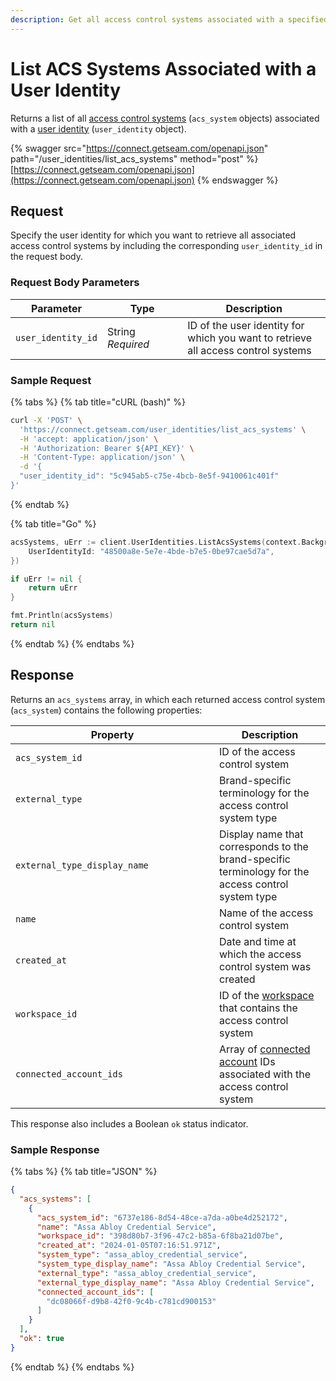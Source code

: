 ```yaml
---
description: Get all access control systems associated with a specified user identity
---
```


# List ACS Systems Associated with a User Identity

Returns a list of all [access control systems](../../products/access-systems/) (`acs_system` objects) associated with a [user identity](../../products/mobile-access-in-development/managing-mobile-app-user-accounts-with-user-identities.md#what-is-a-user-identity) (`user_identity` object).

{% swagger src="https://connect.getseam.com/openapi.json" path="/user_identities/list_acs_systems" method="post" %}
[https://connect.getseam.com/openapi.json](https://connect.getseam.com/openapi.json)
{% endswagger %}

## Request

Specify the user identity for which you want to retrieve all associated access control systems by including the corresponding `user_identity_id` in the request body.

### Request Body Parameters

<table><thead><tr><th>Parameter</th><th width="112.33333333333331">Type</th><th>Description</th></tr></thead><tbody><tr><td><code>user_identity_id</code></td><td>String<br><em>Required</em></td><td>ID of the user identity for which you want to retrieve all access control systems</td></tr></tbody></table>

### Sample Request

{% tabs %}
{% tab title="cURL (bash)" %}
```bash
curl -X 'POST' \
  'https://connect.getseam.com/user_identities/list_acs_systems' \
  -H 'accept: application/json' \
  -H 'Authorization: Bearer ${API_KEY}' \
  -H 'Content-Type: application/json' \
  -d '{
  "user_identity_id": "5c945ab5-c75e-4bcb-8e5f-9410061c401f"
}'
```
{% endtab %}

{% tab title="Go" %}
```go
acsSystems, uErr := client.UserIdentities.ListAcsSystems(context.Background(), &useridentities.UserIdentitiesListAcsSystemsRequest{
    UserIdentityId: "48500a8e-5e7e-4bde-b7e5-0be97cae5d7a",
})

if uErr != nil {
    return uErr
}

fmt.Println(acsSystems)
return nil
```
{% endtab %}
{% endtabs %}

## Response

Returns an `acs_systems` array, in which each returned access control system (`acs_system`) contains the following properties:

<table><thead><tr><th width="310">Property</th><th>Description</th></tr></thead><tbody><tr><td><code>acs_system_id</code></td><td>ID of the access control system</td></tr><tr><td><code>external_type</code></td><td>Brand-specific terminology for the access control system type</td></tr><tr><td><code>external_type_display_name</code></td><td>Display name that corresponds to the brand-specific terminology for the access control system type</td></tr><tr><td><code>name</code></td><td>Name of the access control system</td></tr><tr><td><code>created_at</code></td><td>Date and time at which the access control system was created</td></tr><tr><td><code>workspace_id</code></td><td>ID of the <a href="../../core-concepts/workspaces/">workspace</a> that contains the access control system</td></tr><tr><td><code>connected_account_ids</code></td><td>Array of <a href="../connected-accounts/">connected account</a> IDs associated with the access control system</td></tr></tbody></table>

This response also includes a Boolean `ok` status indicator.

### Sample Response

{% tabs %}
{% tab title="JSON" %}
```json
{
  "acs_systems": [
    {
      "acs_system_id": "6737e186-8d54-48ce-a7da-a0be4d252172",
      "name": "Assa Abloy Credential Service",
      "workspace_id": "398d80b7-3f96-47c2-b85a-6f8ba21d07be",
      "created_at": "2024-01-05T07:16:51.971Z",
      "system_type": "assa_abloy_credential_service",
      "system_type_display_name": "Assa Abloy Credential Service",
      "external_type": "assa_abloy_credential_service",
      "external_type_display_name": "Assa Abloy Credential Service",
      "connected_account_ids": [
        "dc08066f-d9b8-42f0-9c4b-c781cd900153"
      ]
    }
  ],
  "ok": true
}
```
{% endtab %}
{% endtabs %}
